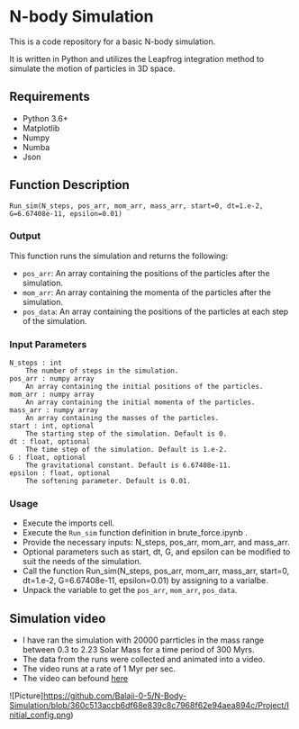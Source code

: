 # N-body Simulation

This is a code repository for a basic N-body simulation. 

It is written in Python and utilizes the Leapfrog integration method to simulate the motion of particles in 3D space.

## Requirements

* Python 3.6+
* Matplotlib
* Numpy
* Numba
* Json

## Function Description

`Run_sim(N_steps, pos_arr, mom_arr, mass_arr, start=0, dt=1.e-2, G=6.67408e-11, epsilon=0.01)`

### Output

This function runs the simulation and returns the following:

* `pos_arr`: An array containing the positions of the particles after the simulation.
* `mom_arr`: An array containing the momenta of the particles after the simulation.  
* `pos_data`: An array containing the positions of the particles at each step of the simulation.

### Input Parameters

    N_steps : int
        The number of steps in the simulation.
    pos_arr : numpy array
        An array containing the initial positions of the particles.
    mom_arr : numpy array
        An array containing the initial momenta of the particles.
    mass_arr : numpy array
        An array containing the masses of the particles.
    start : int, optional
        The starting step of the simulation. Default is 0.
    dt : float, optional
        The time step of the simulation. Default is 1.e-2.
    G : float, optional
        The gravitational constant. Default is 6.67408e-11.
    epsilon : float, optional
        The softening parameter. Default is 0.01.

### Usage

* Execute the imports cell.
* Execute the `Run_sim` function definition in brute_force.ipynb .
* Provide the necessary inputs: N_steps, pos_arr, mom_arr, and mass_arr.
* Optional parameters such as start, dt, G, and epsilon can be modified to suit the needs of the simulation.
* Call the function Run_sim(N_steps, pos_arr, mom_arr, mass_arr, start=0, dt=1.e-2, G=6.67408e-11, epsilon=0.01) by assigning to a varialbe.
* Unpack the variable to get the `pos_arr`, `mom_arr`, `pos_data`.

## Simulation video

* I have ran the simulation with 20000 parrticles in the mass range between 0.3 to 2.23 Solar Mass for a time period of 300 Myrs. 
* The data from the runs were collected and animated into a video. 
* The video runs at a rate of 1 Myr per sec. 
* The video can befound [here](https://www.youtube.com/watch?v=hIO0DGP90Xg) 

![Picture]https://github.com/Balaji-0-5/N-Body-Simulation/blob/360c513accb6df68e839c8c7968f62e94aea894c/Project/Initial_config.png)
